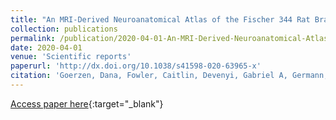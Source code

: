 ```yaml
---
title: "An MRI-Derived Neuroanatomical Atlas of the Fischer 344 Rat Brain"
collection: publications
permalink: /publication/2020-04-01-An-MRI-Derived-Neuroanatomical-Atlas-of-the-Fischer-344-Rat-Brain
date: 2020-04-01
venue: 'Scientific reports'
paperurl: 'http://dx.doi.org/10.1038/s41598-020-63965-x'
citation: 'Goerzen, Dana, Fowler, Caitlin, Devenyi, Gabriel A, Germann, Jurgen, Madularu, Dan, Chakravarty, M Mallar, Near, Jamie, &quot;An MRI-Derived Neuroanatomical Atlas of the Fischer 344 Rat Brain.&quot; Scientific reports, 2020.'
---
```

[Access paper here](http://dx.doi.org/10.1038/s41598-020-63965-x){:target="_blank"}
